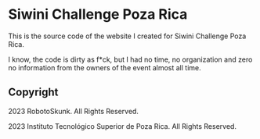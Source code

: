 # Siwini Challenge Poza Rica

This is the source code of the website I created for Siwini Challenge Poza Rica.

I know, the code is dirty as f*ck, but I had no time, no organization and zero
no information from the owners of the event almost all time.


## Copyright
2023 RobotoSkunk. All Rights Reserved.

2023 Instituto Tecnológico Superior de Poza Rica. All Rights Reserved.
